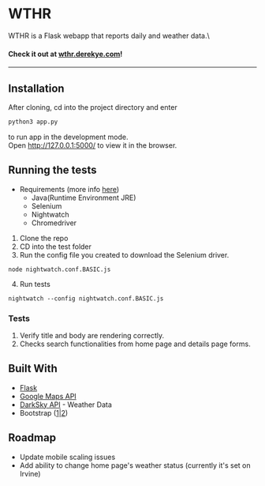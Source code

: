 # WTHR

WTHR is a Flask webapp that reports daily and weather data.\
#### Check it out at [wthr.derekye.com](wthr.derekye.com)!
  
---

## Installation

After cloning, cd into the project directory and enter

```bash
python3 app.py
```

to run app in the development mode.\
Open http://127.0.0.1:5000/ to view it in the browser.


## Running the tests

* Requirements (more info [here](https://nightwatchjs.org/guide))
  * Java(Runtime Environment JRE)
  * Selenium
  * Nightwatch
  * Chromedriver
1. Clone the repo
2. CD into the test folder
3. Run the config file you created to download the Selenium driver.
```
node nightwatch.conf.BASIC.js
```
4. Run tests
```
nightwatch --config nightwatch.conf.BASIC.js
```


### Tests
1. Verify title and body are rendering correctly.
2. Checks search functionalities from home page and details page forms.


## Built With

* [Flask](https://pypi.org/project/Flask/)
* [Google Maps API](https://developers.google.com/maps/documentation)
* [DarkSky API](https://darksky.net/dev/docs) - Weather Data
* Bootstrap ([1](https://startbootstrap.com/themes/grayscale/)|[2](https://startbootstrap.com/themes/sb-admin-2/))

## Roadmap
* Update mobile scaling issues
* Add ability to change home page's weather status (currently it's set on Irvine)
